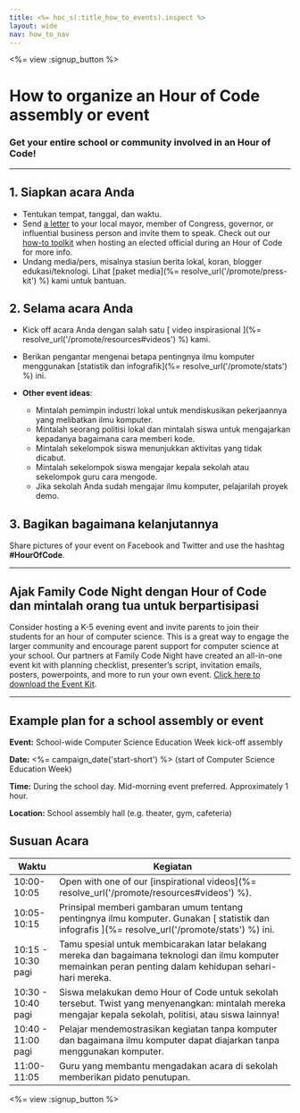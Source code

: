 ```yaml
---
title: <%= hoc_s(:title_how_to_events).inspect %>
layout: wide
nav: how_to_nav
---
```

<%= view :signup_button %>

# How to organize an Hour of Code assembly or event

### Get your entire school or community involved in an Hour of Code!

* * *

## 1. Siapkan acara Anda

- Tentukan tempat, tanggal, dan waktu.
- Send [a letter](https://hourofcode.com/promote/resources#sample-emails) to your local mayor, member of Congress, governor, or influential business person and invite them to speak. Check out our [how-to toolkit](%=localized_file('/files/elected-official.pdf')%) when hosting an elected official during an Hour of Code for more info.
- Undang media/pers, misalnya stasiun berita lokal, koran, blogger edukasi/teknologi. Lihat [paket media](%= resolve_url('/promote/press-kit') %) kami untuk bantuan.

## 2. Selama acara Anda

- Kick off acara Anda dengan salah satu [ video inspirasional ](%= resolve_url('/promote/resources#videos') %) kami.
- Berikan pengantar mengenai betapa pentingnya ilmu komputer menggunakan [statistik dan infografik](%= resolve_url('/promote/stats') %) ini.   
      
    
- **Other event ideas**: 
    - Mintalah pemimpin industri lokal untuk mendiskusikan pekerjaannya yang melibatkan ilmu komputer.
    - Mintalah seorang politisi lokal dan mintalah siswa untuk mengajarkan kepadanya bagaimana cara memberi kode.
    - Mintalah sekelompok siswa menunjukkan aktivitas yang tidak dicabut.
    - Mintalah sekelompok siswa mengajar kepala sekolah atau sekelompok guru cara mengode.
    - Jika sekolah Anda sudah mengajar ilmu komputer, pelajarilah proyek demo.

## 3. Bagikan bagaimana kelanjutannya

Share pictures of your event on Facebook and Twitter and use the hashtag **#HourOfCode**.

* * *

## Ajak Family Code Night dengan Hour of Code dan mintalah orang tua untuk berpartisipasi

Consider hosting a K-5 evening event and invite parents to join their students for an hour of computer science. This is a great way to engage the larger community and encourage parent support for computer science at your school. Our partners at Family Code Night have created an all-in-one event kit with planning checklist, presenter’s script, invitation emails, posters, powerpoints, and more to run your own event. [Click here to download the Event Kit](http://www.familycodenight.org/DownloadCodeDotOrg.html).

* * *

## Example plan for a school assembly or event

**Event:** School-wide Computer Science Education Week kick-off assembly

**Date:** <%= campaign_date('start-short') %> (start of Computer Science Education Week)

**Time:** During the school day. Mid-morning event preferred. Approximately 1 hour.

**Location:** School assembly hall (e.g. theater, gym, cafeteria)

## Susuan Acara

| Waktu              | Kegiatan                                                                                                                                                    |
| ------------------ | ----------------------------------------------------------------------------------------------------------------------------------------------------------- |
| 10:00-10:05        | Open with one of our [inspirational videos](%= resolve_url('/promote/resources#videos') %).                                                                 |
| 10:05-10:15        | Prinsipal memberi gambaran umum tentang pentingnya ilmu komputer. Gunakan [ statistik dan infografis ](%= resolve_url('/promote/stats') %) ini.             |
| 10:15 - 10:30 pagi | Tamu spesial untuk membicarakan latar belakang mereka dan bagaimana teknologi dan ilmu komputer memainkan peran penting dalam kehidupan sehari-hari mereka. |
| 10:30 - 10:40 pagi | Siswa melakukan demo Hour of Code untuk sekolah tersebut. Twist yang menyenangkan: mintalah mereka mengajar kepala sekolah, politisi, atau siswa lainnya!   |
| 10:40 - 11:00 pagi | Pelajar mendemostrasikan kegiatan tanpa komputer dan bagaimana ilmu komputer dapat diajarkan tanpa menggunakan komputer.                                    |
| 11:00-11:05        | Guru yang membantu mengadakan acara di sekolah memberikan pidato penutupan.                                                                                 |

<%= view :signup_button %>